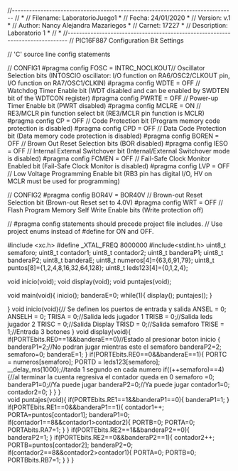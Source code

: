 //------------------------------------------------------------------------------
//                                                                             *
//    Filename:      LaboratorioJuego1                                         *
//    Fecha:         24/01/2020                                                *
//    Version:       v.1                                                       *
//    Author:        Nancy Alejandra Mazariegos                                *
//    Carnet:        17227                                                     *
//    Description:   Laboratorio 1                                             *
//                                                                             *
//------------------------------------------------------------------------------
// PIC16F887 Configuration Bit Settings

// 'C' source line config statements

// CONFIG1
#pragma config FOSC = INTRC_NOCLKOUT// Oscillator Selection bits (INTOSCIO oscillator: I/O function on RA6/OSC2/CLKOUT pin, I/O function on RA7/OSC1/CLKIN)
#pragma config WDTE = OFF       // Watchdog Timer Enable bit (WDT disabled and can be enabled by SWDTEN bit of the WDTCON register)
#pragma config PWRTE = OFF      // Power-up Timer Enable bit (PWRT disabled)
#pragma config MCLRE = ON       // RE3/MCLR pin function select bit (RE3/MCLR pin function is MCLR)
#pragma config CP = OFF         // Code Protection bit (Program memory code protection is disabled)
#pragma config CPD = OFF        // Data Code Protection bit (Data memory code protection is disabled)
#pragma config BOREN = OFF      // Brown Out Reset Selection bits (BOR disabled)
#pragma config IESO = OFF       // Internal External Switchover bit (Internal/External Switchover mode is disabled)
#pragma config FCMEN = OFF      // Fail-Safe Clock Monitor Enabled bit (Fail-Safe Clock Monitor is disabled)
#pragma config LVP = OFF        // Low Voltage Programming Enable bit (RB3 pin has digital I/O, HV on MCLR must be used for programming)

// CONFIG2
#pragma config BOR4V = BOR40V   // Brown-out Reset Selection bit (Brown-out Reset set to 4.0V)
#pragma config WRT = OFF        // Flash Program Memory Self Write Enable bits (Write protection off)

// #pragma config statements should precede project file includes.
// Use project enums instead of #define for ON and OFF.

#include <xc.h>
#define _XTAL_FREQ 8000000
#include<stdint.h>
uint8_t semaforo;
uint8_t contador1;
uint8_t contador2;
uint8_t banderaP1;
uint8_t banderaP2;
uint8_t banderaE;
uint8_t numeros[4]={63,6,91,79};
uint8_t puntos[8]={1,2,4,8,16,32,64,128};
uint8_t leds123[4]={0,1,2,4};

void inicio(void);
void display(void);
void puntajes(void);

void main(void){
    inicio();
    banderaE=0;
    while(1){
    display();
    puntajes();
    }
    
}
void inicio(void){// Se definen los puertos de entrada y salida
    ANSEL = 0;
    ANSELH = 0;
    TRISA = 0;//Salida leds jugador 1
    TRISB = 0;//Salida leds jugador 2
    TRISC = 0;//Salida Display
    TRISD = 0;//Salida semaforo
    TRISE = 1;//Entrada 3 botones
}
void display(void){
    if(PORTEbits.RE0==1&&banderaE==0)//Estado al presionar boton inicio
    {
         banderaP1=2;//No podran jugar mientras este el semaforo
         banderaP2=2;
         semaforo=0;
         banderaE=1;
    }
    if(PORTEbits.RE0==0&&banderaE==1){
        PORTC = numeros[semaforo];
        PORTD = leds123[semaforo];
        __delay_ms(1000);//tarda 1 segundo en cada numero
        if((++semaforo)==4){//al terminar la cuenta regresiva el contador queda en 0
            semaforo =0;
            banderaP1=0;//Ya puede jugar
            banderaP2=0;//Ya puede jugar
            contador1=0;
            contador2=0;
    }
    }
}  
void puntajes(void){
    if(PORTEbits.RE1==1&&banderaP1==0){
        banderaP1=1;
    }
    if(PORTEbits.RE1==0&&banderaP1==1){
        contador1++;
        PORTA=puntos[contador1];
        banderaP1=0;
        if(contador1==8&&contador1>contador2){
            PORTB=0;
            PORTA=0;
            PORTAbits.RA7=1;
        }
    }
    if(PORTEbits.RE2==1&&banderaP2==0){
        banderaP2=1;
    }
    if(PORTEbits.RE2==0&&banderaP2==1){
        contador2++;
        PORTB=puntos[contador2];
        banderaP2=0;
        if(contador2==8&&contador2>contador1){
            PORTA=0;
            PORTB=0;
            PORTBbits.RB7=1;
        }
    }
}
